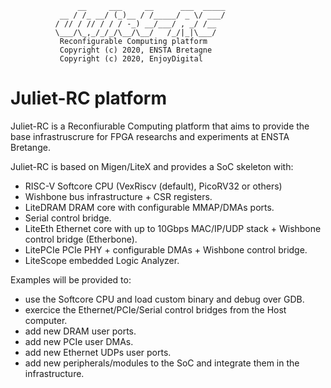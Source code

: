 ```
               __     ___     __      ___  _____
           __ / /_ __/ (_)__ / /_____/ _ \/ ___/
          / // / // / / / -_) __/___/ , _/ /__
          \___/\_,_/_/_/\__/\__/   /_/|_|\___/
           Reconfigurable Computing platform
           Copyright (c) 2020, ENSTA Bretagne
           Copyright (c) 2020, EnjoyDigital
```

# Juliet-RC platform
Juliet-RC is a Reconfiurable Computing platform that aims to provide the base infrastruscrure for
FPGA researchs and experiments at ENSTA Bretange.

Juliet-RC is based on Migen/LiteX and provides a SoC skeleton with:
- RISC-V Softcore CPU (VexRiscv (default), PicoRV32 or others)
- Wishbone bus infrastructure + CSR registers.
- LiteDRAM DRAM core with configurable MMAP/DMAs ports.
- Serial control bridge.
- LiteEth Ethernet core with up to 10Gbps MAC/IP/UDP stack + Wishbone control bridge (Etherbone).
- LitePCIe PCIe PHY + configurable DMAs + Wishbone control bridge.
- LiteScope embedded Logic Analyzer.

Examples will be provided to:
- use the Softcore CPU and load custom binary and debug over GDB.
- exercice the Ethernet/PCIe/Serial control bridges from the Host computer.
- add new DRAM user ports.
- add new PCIe user DMAs.
- add new Ethernet UDPs user ports.
- add new peripherals/modules to the SoC and integrate them in the infrastructure.
